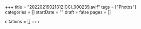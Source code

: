 +++
title = "20220219021312!CCI_000239.avif"
tags = ["Photos"]
categories = []
startDate = ""
draft = false
pages = []

citations = []
+++
